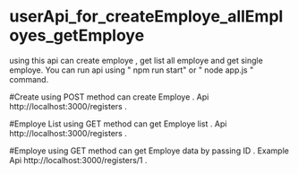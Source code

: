 # userApi_for_createEmploye_allEmployes_getEmploye

using this api can create employe , get list all employe and get single employe. 
You can run api using " npm run start" or " node app.js " command.

#Create
using POST method can create Employe .
Api http://localhost:3000/registers .

#Employe List
using GET method can get Employe list .
Api http://localhost:3000/registers .

#Employe
using GET method can get Employe data by passing ID .
Example Api http://localhost:3000/registers/1 .
